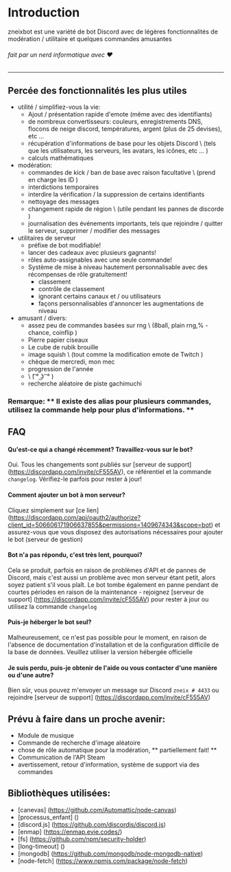# Introduction

zneixbot est une variété de bot Discord avec de légères fonctionnalités de modération / utilitaire et quelques commandes amusantes
###### fait par un nerd informatique avec ❤️

---

## Percée des fonctionnalités les plus utiles

* utilité / simplifiez-vous la vie:
  * Ajout / présentation rapide d'emote (même avec des identifiants)
  * de nombreux convertisseurs: couleurs, enregistrements DNS, flocons de neige discord, températures, argent (plus de 25 devises), etc ...
  * récupération d'informations de base pour les objets Discord \ (tels que les utilisateurs, les serveurs, les avatars, les icônes, etc ... \)
  * calculs mathématiques
* modération:
  * commandes de kick / ban de base avec raison facultative \ (prend en charge les ID \)
  * interdictions temporaires
  * interdire la vérification / la suppression de certains identifiants
  * nettoyage des messages
  * changement rapide de région \ (utile pendant les pannes de discorde \)
  * journalisation des événements importants, tels que rejoindre / quitter le serveur, supprimer / modifier des messages
* utilitaires de serveur
  * préfixe de bot modifiable!
  * lancer des cadeaux avec plusieurs gagnants!
  * rôles auto-assignables avec une seule commande!
  * Système de mise à niveau hautement personnalisable avec des récompenses de rôle gratuitement!
    * classement
    * contrôle de classement
    * ignorant certains canaux et / ou utilisateurs
    * façons personnalisables d'annoncer les augmentations de niveau
* amusant / divers:
  * assez peu de commandes basées sur rng \ (8ball, plain rng,% -chance, coinflip \)
  * Pierre papier ciseaux
  * Le cube de rubik brouille
  * image squish \ (tout comme la modification emote de Twitch \)
  * chèque de mercredi, mon mec
  * progression de l'année
  * \ (͡ ° ͜ʖ ͡ ° \)
  * recherche aléatoire de piste gachimuchi
### Remarque: ** Il existe des alias pour plusieurs commandes, utilisez la commande help pour plus d'informations. **

## FAQ

#### Qu'est-ce qui a changé récemment? Travaillez-vous sur le bot?
Oui. Tous les changements sont publiés sur [serveur de support] (https://discordapp.com/invite/cF555AV), ce référentiel et la commande `changelog`. Vérifiez-le parfois pour rester à jour!

#### Comment ajouter un bot à mon serveur?
Cliquez simplement sur [ce lien] (https://discordapp.com/api/oauth2/authorize?client_id=506606171906637855&permissions=1409674343&scope=bot) et assurez-vous que vous disposez des autorisations nécessaires pour ajouter le bot (serveur de gestion)

#### Bot n'a pas répondu, c'est très lent, pourquoi?
Cela se produit, parfois en raison de problèmes d'API et de pannes de Discord, mais c'est aussi un problème avec mon serveur étant petit, alors soyez patient s'il vous plaît. Le bot tombe également en panne pendant de courtes périodes en raison de la maintenance - rejoignez [serveur de support] (https://discordapp.com/invite/cF555AV) pour rester à jour ou utilisez la commande `changelog`

#### Puis-je héberger le bot seul?
Malheureusement, ce n'est pas possible pour le moment, en raison de l'absence de documentation d'installation et de la configuration difficile de la base de données. Veuillez utiliser la version hébergée officielle

#### Je suis perdu, puis-je obtenir de l'aide ou vous contacter d'une manière ou d'une autre?
Bien sûr, vous pouvez m'envoyer un message sur Discord `zneix # 4433` ou rejoindre [serveur de support] (https://discordapp.com/invite/cF555AV)


## Prévu à faire dans un proche avenir:

* Module de musique
* Commande de recherche d'image aléatoire
* chose de rôle automatique pour la modération, ** partiellement fait! **
* Communication de l'API Steam
* avertissement, retour d'information, système de support via des commandes

## Bibliothèques utilisées:

* [canevas] (https://github.com/Automattic/node-canvas)
* [processus_enfant] ()
* [discord.js] (https://github.com/discordjs/discord.js)
* [enmap] (https://enmap.evie.codes/)
* [fs] (https://github.com/npm/security-holder)
* [long-timeout] ()
* [mongodb] (https://github.com/mongodb/node-mongodb-native)
* [node-fetch] (https://www.npmjs.com/package/node-fetch)

